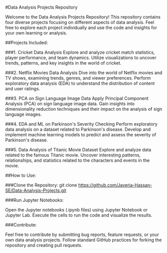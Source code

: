 #Data Analysis Projects Repository

Welcome to the Data Analysis Projects Repository! This repository contains four diverse projects focusing on different aspects of data analysis. Feel free to explore each project individually and use the code and insights for your own learning or analysis.

##Projects Included:


###1. Cricket Data Analysis
Explore and analyze cricket match statistics, player performance, and team dynamics.
Utilize visualizations to uncover trends, patterns, and key insights in the world of cricket.


###2. Netflix Movies Data Analysis
Dive into the world of Netflix movies and TV shows, examining trends, genres, and viewer preferences.
Perform exploratory data analysis (EDA) to understand the distribution of content and user ratings.


###3. PCA on Sign Language Image Data
Apply Principal Component Analysis (PCA) on sign language image data.
Gain insights into dimensionality reduction techniques and their impact on the analysis of sign language images.


###4. EDA and ML on Parkinson's Severity Checking
Perform exploratory data analysis on a dataset related to Parkinson's disease.
Develop and implement machine learning models to predict and assess the severity of Parkinson's disease.


###5. Data Analysis of Titanic Movie Dataset
Explore and analyze data related to the famous Titanic movie.
Uncover interesting patterns, relationships, and statistics related to the characters and events in the movie.

##How to Use:

###Clone the Repository:
git clone https://github.com/Javeria-Hassan-SE/Data-Analysis-Projects.git

###Run Jupyter Notebooks:

Open the Jupyter notebooks (.ipynb files) using Jupyter Notebook or Jupyter Lab.
Execute the cells to run the code and visualize the results.


###Contribute:

Feel free to contribute by submitting bug reports, feature requests, or your own data analysis projects.
Follow standard GitHub practices for forking the repository and creating pull requests.

